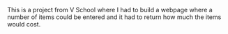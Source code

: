 This is a project from V School where I had to build a webpage where a number of items could be entered and it had to return how much the items would cost.

